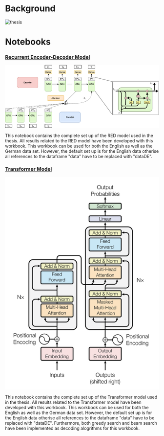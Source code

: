
# Background
<img src="misc/cover.jpg" witdh = "888" alt="thesis">

# Notebooks

### [Recurrent Encoder-Decoder Model](https://github.com/SydAnth/thesis-seq2seq/blob/master/Notebooks/RED%20-%20Complete%20Set%20Up.ipynb)

<img src="Notebooks/figures/figure1A.png" witdh = "444" alt="RED">

This notebook contains the complete set up of the RED model used in the thesis. All results related to the RED model have been developed with this workbook.
This workbook can be used for both the English as well as the German data set.
However, the default set up is for the English data otherise all references to 
the dataframe "data" have to be replaced with "dataDE".

### [Transformer Model](https://github.com/SydAnth/thesis-seq2seq/blob/master/Notebooks/Transformer%20-%20Complete%20Set%20Up.ipynb)

<img src="Notebooks/figures/Transformer.png" witdh = "222" alt="Transformer">

This notebook contains the complete set up of the Transformer model used in the thesis. 
All results related to the Transformer model have been developed with this workbook. 
This workbook can be used for both the English as well as the German data set.
However, the default set up is for the English data otherise all references to the dataframe "data" have to be replaced with "dataDE".
Furthermore, both greedy search and beam search have been implemented as decoding alogrithms for this workbook.


